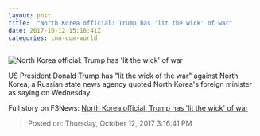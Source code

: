 ```yaml
---
layout: post
title:  "North Korea official: Trump has 'lit the wick' of war"
date: 2017-10-12 15:16:41Z
categories: cnn-com-world
---
```


![North Korea official: Trump has 'lit the wick' of war](http://i2.cdn.cnn.com/cnnnext/dam/assets/170924091247-ri-yong-ho-unga-super-tease.jpg)

US President Donald Trump has "lit the wick of the war" against North Korea, a Russian state news agency quoted North Korea's foreign minister as saying on Wednesday.


Full story on F3News: [North Korea official: Trump has 'lit the wick' of war](http://www.f3nws.com/n/hqkVHG)

> Posted on: Thursday, October 12, 2017 3:16:41 PM
